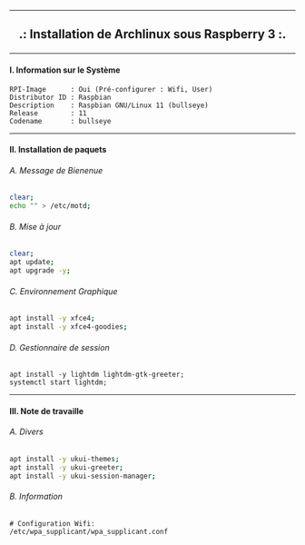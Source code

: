 ------------------------------------------------------------------------------------------------------------------------------------------------

## <p align='center'> .: Installation de Archlinux sous Raspberry 3 :. </p>

------------------------------------------------------------------------------------------------------------------------------------------------

#### I. Information sur le Système
```
RPI-Image      : Oui (Pré-configurer : Wifi, User)
Distributor ID : Raspbian
Description    : Raspbian GNU/Linux 11 (bullseye)
Release        : 11
Codename       : bullseye
```

------------------------------------------------------------------------------------------------------------------------------------------------
#### II. Installation de paquets

###### A. Message de Bienenue
```bash
clear;
echo "" > /etc/motd;
```

###### B. Mise à jour
```bash
clear;
apt update;
apt upgrade -y;
```

###### C. Environnement Graphique
```bash
apt install -y xfce4;
apt install -y xfce4-goodies;
```

###### D. Gestionnaire de session
```
apt install -y lightdm lightdm-gtk-greeter;
systemctl start lightdm;
```




------------------------------------------------------------------------------------------------------------------------------------------------
#### III. Note de travaille
###### A. Divers
```bash
apt install -y ukui-themes;
apt install -y ukui-greeter;
apt install -y ukui-session-manager;
```

###### B. Information
```
# Configuration Wifi:
/etc/wpa_supplicant/wpa_supplicant.conf
```
